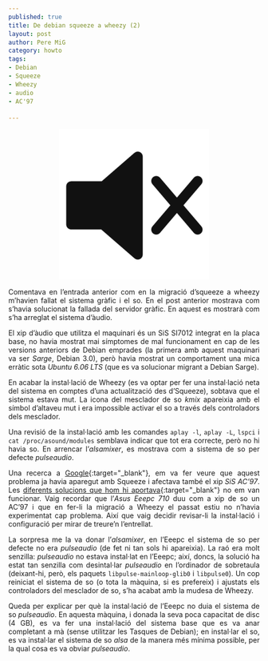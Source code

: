 ```yaml
--- 
published: true
title: De debian squeeze a wheezy (2)
layout: post
author: Pere MiG 
category: howto
tags: 
- Debian
- Squeeze
- Wheezy
- audio
- AC'97

---
```

<div style="text-align:center" markdown="1">

![Mute](/images/mute_icon.png)

</div>
<div style="text-align:justify" markdown="1">

Comentava en l’entrada anterior com en la migració d’squeeze a wheezy m’havien fallat el sistema gràfic i el so. En el post anterior mostrava com s’havia solucionat la fallada del servidor gràfic. En aquest es mostrarà com s’ha arreglat el sistema d’àudio.

<!-- more -->

El xip d’àudio que utilitza el maquinari és un SiS SI7012 integrat en la placa base, no havia mostrat mai símptomes de mal funcionament en cap de les versions anteriors de Debian emprades (la primera amb aquest maquinari va ser *Sarge*, Debian 3.0), però havia mostrat un comportament una mica erràtic sota *Ubuntu 6.06 LTS* (que es va solucionar migrant a Debian Sarge).

En acabar la instal·lació de Wheezy (es va optar per fer una instal·lació neta del sistema en comptes d’una actualització des d’Squeeze), sobtava que el sistema estava mut. La icona del mesclador de so *kmix* apareixia amb el símbol d’altaveu mut i era impossible activar el so a través dels controladors dels mesclador.

Una revisió de la instal·lació amb les comandes `aplay -l`, `aplay -L`, `lspci` i `cat /proc/asound/modules` semblava indicar que tot era correcte, però no hi havia so. En arrencar l’*alsamixer*, es mostrava com a sistema de so per defecte *pulseaudio*.

Una recerca a [Google](https://encrypted.google.com/search?hl=en&q=debian%20wheezy%20%22SiS%20SI7012%22){:target="_blank"}, em va fer veure que aquest problema ja havia aparegut amb Squeeze i afectava també el xip *SiS AC’97*. Les [diferents solucions que hom hi aportava](https://www.debian-fr.org/pas-de-son-avec-squeeze-t37367.html){:target="_blank"} no em van funcionar. Vaig recordar que l’*Asus Eeepc 710* duu com a xip de so un AC’97 i que en fer-li la migració a Wheezy el passat estiu no n’havia experimentat cap problema. Així que vaig decidir revisar-li la instal·lació i configuració per mirar de treure’n l’entrellat.

La sorpresa me la va donar l’*alsamixer*, en l’Eeepc el sistema de so per defecte no era *pulseaudio* (de fet ni tan sols hi apareixia). La raó era molt senzilla: *pulseaudio* no estava instal·lat en l’Eeepc; així, doncs, la solució ha estat tan senzilla com desintal·lar *pulseaudio* en l’ordinador de sobretaula (deixant-hi, però, els paquets `libpulse-mainloop-glib0` i `libpulse0`). Un cop reiniciat el sistema de so (o tota la màquina, si es prefereix) i ajustats els controladors del mesclador de so, s’ha acabat amb la mudesa de Wheezy.

Queda per explicar per què la instal·lació de l’Eeepc no duia el sistema de so *pulseaudio*. En aquesta màquina, i donada la seva poca capacitat de disc (4 GB), es va fer una instal·lació del sistema base que es va anar completant a mà (sense utilitzar les Tasques de Debian); en instal·lar el so, es va instal·lar el sistema de so *alsa* de la manera més mínima possible, per la qual cosa es va obviar *pulseaudio*.

</div>